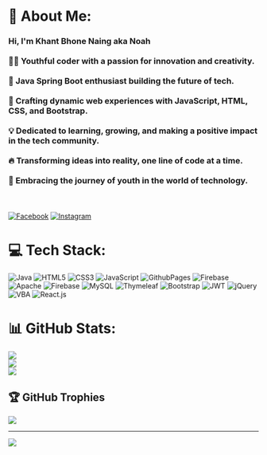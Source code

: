 # 💫 About Me:
### Hi, I'm Khant Bhone Naing aka Noah<br><br>👨‍💻 Youthful coder with a passion for innovation and creativity.<br><br>🌟 Java Spring Boot enthusiast building the future of tech.<br><br>🚀 Crafting dynamic web experiences with JavaScript, HTML, CSS, and Bootstrap.<br><br>💡 Dedicated to learning, growing, and making a positive impact in the tech community.<br><br>🔥 Transforming ideas into reality, one line of code at a time.<br><br>🌱 Embracing the journey of youth in the world of technology.<br><br>
<br>[![Facebook](https://img.shields.io/badge/-Facebook-1877F2?style=for-the-badge&logo=facebook&logoColor=white)](https://www.facebook.com/noah.khant?mibextid=ZbWKwL)
[![Instagram](https://img.shields.io/badge/-Instagram-E4405F?style=for-the-badge&logo=instagram&logoColor=white)](https://www.instagram.com/kbn_is_here?igsh=MWt6ZmJlczQ3YXprYw==)<br>

# 💻 Tech Stack:
![Java](https://img.shields.io/badge/java-%23ED8B00.svg?style=for-the-badge&logo=openjdk&logoColor=white) ![HTML5](https://img.shields.io/badge/html5-%23E34F26.svg?style=for-the-badge&logo=html5&logoColor=white) ![CSS3](https://img.shields.io/badge/css3-%231572B6.svg?style=for-the-badge&logo=css3&logoColor=white) ![JavaScript](https://img.shields.io/badge/javascript-%23323330.svg?style=for-the-badge&logo=javascript&logoColor=%23F7DF1E) ![GithubPages](https://img.shields.io/badge/github%20pages-121013?style=for-the-badge&logo=github&logoColor=white) ![Firebase](https://img.shields.io/badge/firebase-%23039BE5.svg?style=for-the-badge&logo=firebase) ![Apache](https://img.shields.io/badge/apache-%23D42029.svg?style=for-the-badge&logo=apache&logoColor=white) ![Firebase](https://img.shields.io/badge/Firebase-039BE5?style=for-the-badge&logo=Firebase&logoColor=white) ![MySQL](https://img.shields.io/badge/mysql-%2300000f.svg?style=for-the-badge&logo=mysql&logoColor=white) ![Thymeleaf](https://img.shields.io/badge/Thymeleaf-%23005C0F.svg?style=for-the-badge&logo=Thymeleaf&logoColor=white) ![Bootstrap](https://img.shields.io/badge/bootstrap-%238511FA.svg?style=for-the-badge&logo=bootstrap&logoColor=white) ![JWT](https://img.shields.io/badge/JWT-black?style=for-the-badge&logo=JSON%20web%20tokens) ![jQuery](https://img.shields.io/badge/jquery-%230769AD.svg?style=for-the-badge&logo=jquery&logoColor=white) ![VBA](https://img.shields.io/badge/VBA-%23121011.svg?style=for-the-badge&logo=microsoftexcel&logoColor=white)
![React.js](https://img.shields.io/badge/react.js-%2320232a.svg?style=for-the-badge&logo=react&logoColor=%2361DAFB)
# 📊 GitHub Stats:
![](https://github-readme-stats.vercel.app/api?username=noahkhant&theme=radical&hide_border=false&include_all_commits=false&count_private=false)<br/>
![](https://github-readme-streak-stats.herokuapp.com/?user=noahkhant&theme=radical&hide_border=false)<br/>
![](https://github-readme-stats.vercel.app/api/top-langs/?username=noahkhant&theme=radical&hide_border=false&include_all_commits=false&count_private=false&layout=compact)

## 🏆 GitHub Trophies
![](https://github-profile-trophy.vercel.app/?username=noahkhant&theme=radical&no-frame=false&no-bg=true&margin-w=4)

---
[![](https://visitcount.itsvg.in/api?id=noahkhant&icon=0&color=0)](https://visitcount.itsvg.in)

<!-- Proudly created with GPRM ( https://gprm.itsvg.in ) -->
